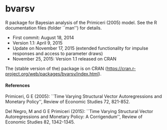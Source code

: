 bvarsv
======

R package for Bayesian analysis of the Primiceri (2005) model. See the R documentation files (folder ``man'') for details. 

- First commit: August 18, 2014
- Version 1.1: April 9, 2015 
- Update on November 17, 2015 (extended functionality for impulse responses and access to parameter draws)
- November 25, 2015: Version 1.1 released on CRAN

The (stable version of the) package is on CRAN (<https://cran.r-project.org/web/packages/bvarsv/index.html>). 

#### References
Primiceri, G E (2005): ``Time Varying Structural Vector Autoregressions and Monetary Policy'', Review of Economic Studies 72, 821-852.

Del Negro, M and G E Primiceri (2015): ``Time Varying Structural Vector Autoregressions and Monetary Policy: A Corrigendum'', Review of Economic Studies 82, 1342-1345.
